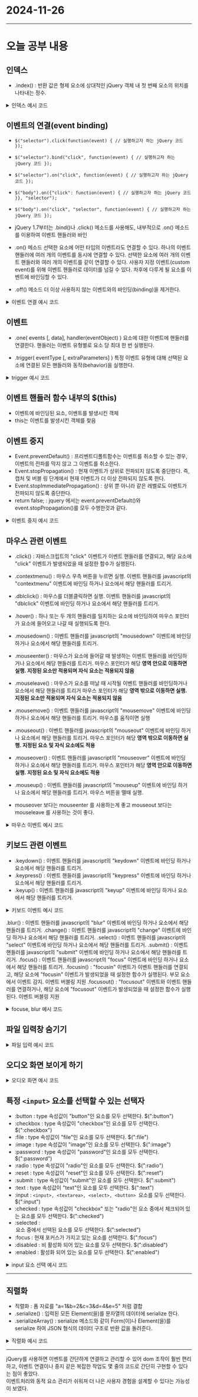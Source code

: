 # 2024-11-26
---

# 오늘 공부 내용

## 인덱스
- .index() : 반환 값은 형제 요소에 상대적인 jQuery 객체 내 첫 번째 요소의 위치를 나타내는 정수.
<details>
  <summary>인덱스 예시 코드 </summary>

 ``` javascript
$(function () {
    $('.box ul > li').click(function () {
        let idx = $(this).index();
        alert($(this).text() + '인덱스 : ' + idx);
    });

    $('.btn').click(function () {
        let item = $('#s1 > .item');

        let idx = $('#s1 > li').index(item);
        alert(idx);
    });
})
 ``` 

</details>

## 이벤트의 연결(event binding)

- `$("selector").click(function(event) { // 실행하고자 하는 jQuery 코드 });`
- `$("selector").bind("click", function(event) { // 실행하고자 하는 jQuery 코드 });`
- `$("selector").on("click", function(event) { // 실행하고자 하는 jQuery 코드 });`
- `$("body").on({"click": function(event) { // 실행하고자 하는 jQuery 코드 }}, "selector");`
- `$("body").on("click", "selector", function(event) { // 실행하고자 하는 jQuery 코드 });`


- jQuery 1.7부터는 .bind()나 .click() 메소드를 사용해도, 내부적으로 .on() 메소드를 이용하여 이벤트 핸들러와 바인

- .on() 메소드
선택한 요소에 어떤 타입의 이벤트라도 연결할 수 있다.
하나의 이벤트 핸들러에 여러 개의 이벤트를 동시에 연결할 수 있다.
선택한 요소에 여러 개의 이벤트 핸들러와 여러 개의 이벤트를 같이 연결할 수 있다.
사용자 지정 이벤트(custom event)를 위해 이벤트 핸들러로 데이터를 넘길 수 있다.
차후에 다루게 될 요소를 이벤트에 바인딩할 수 있다.

- .off() 메소드
더 이상 사용하지 않는 이벤트와의 바인딩(binding)을 제거한다.

<details>
  <summary>이벤트 연결 예시 코드</summary>

 ``` javascript
$(function () {
    $('.btn1').click(function () {
        alert('클릭 이벤트...');
    });

    $('.btn2').on('click', function () {
        alert('클릭 이벤트 2 ...');
    });

    $('.btn4').on('click', function () {
        $('.btn3').on('click', function () {
            alert('클릭 이벤트 3 ...');
        });

        $('.btn3').text('클릭 가능...');
    });

    $('.btn5').on('click', function () {
        $('.btn3').off('click');

        $('.btn3').text('클릭 불가...');
    });
});
 ``` 

</details>


## 이벤트

- .one( events [, data], handler(eventObject) )
요소에 대한 이벤트에 핸들러를 연결한다. 핸들러는 이벤트 유형별로 요소 당 최대 한 번 실행된다.

- .trigger( eventType [, extraParameters] )
특정 이벤트 유형에 대해 선택된 요소에 연결된 모든 핸들러와 동작(behavior)을 실행한다.

<details>
  <summary>trigger 예시 코드</summary>

 ``` javascript
$(function () {
    let n = 0;
    $('.btn1').click(function () {
        let s = '<p> 추가 - ' + (++n) + '</p>';
        $('.box').append(s);
    });

    // click 이벤트를 발생
    $('.btn1').trigger('click');

    $('.btn2').one('click', function () {
        alert('한번만 눌러...');
    });
})
 ``` 

</details>


## 이벤트 핸들러 함수 내부의 $(this)
- 이벤트에 바인딩된 요소, 이벤트를 발생시킨 객체
- this는 이벤트를 발생시킨 객체를 찾음

## 이벤트 중지
- Event.preventDefault() : 프리벤트디폴트함수는 이벤트를 취소할 수 있는 경우, 이벤트의 전파를 막지 않고 그 이벤트를 취소한다.
- Event.stopPropagation() : 현재 이벤트가 상위로 전파되지 않도록 중단한다. 즉, 캡처 및 버블 링 단계에서 현재 이벤트가 더 이상 전파되지 않도록 한다.
- Event.stopImmediatePropagation() : 상위 뿐 아니라 같은 레벨로도 이벤트가 전파되지 않도록 중단한다.
- return false; : jquery 에서는 event.preventDefault()와 event.stopPropagation()를 모두 수행한것과 같다.

<details>
  <summary>이벤트 중지 예시 코드</summary>

 ``` javascript
$(function () {
    $('#linkList1 a').on('click', function (ev) {
        ev.preventDefault();
        alert('이 링크는 동작하지 않습니다.')
    });

    $('.btn1').click(function () {
        // 링크가 적용됨
        $('#linkList1').append('<li><a href="//www.naver.com">네이버</a></li>');
    });

    $('#linkList2').on('click', 'a', function (ev) {
        ev.preventDefault();
        alert('이 링크는 동작하지 않습니다.');
    });

    $('.btn2').click(function () {
        $('#linkList2').append('<li><a href="//www.naver.com">네이버</a></li>');
    });

    $('#linkList3').on('click', 'a', function (ev) {
        alert('이 링크는 동작하지 않습니다.');
        return false;
    });
})
 ``` 
</details>

## 마우스 관련 이벤트
- .click() : 자바스크립트의 "click" 이벤트가 이벤트 핸들러를 연결되고, 해당 요소에 "click" 이벤트가 발생되었을 때 설정한 함수가 실행된다.
- .contextmenu() : 마우스 우측 버튼을 누르면 실행. 이벤트 핸들러를 javascript의 "contextmenu" 이벤트에 바인딩 하거나 요소에서 해당 핸들러를 트리거.
- .dblclick() : 마우스를 더블클릭하면 실행. 이벤트 핸들러를 javascript의 "dblclick" 이벤트에 바인딩 하거나 요소에서 해당 핸들러를 트리거.
- .hover() : 하나 또는 두 개의 핸들러를 일치하는 요소에 바인딩하여 마우스 포인터가 요소에 들어오고 나갈 때 실행되도록 한다.
- .mousedown() : 이벤트 핸들러를 javascript의 "mousedown" 이벤트에 바인딩 하거나 요소에서 해당 핸들러를 트리거.
- .mouseenter() : 마우스가 요소에 들어갈 때 발생하는 이벤트 핸들러를 바인딩하거나 요소에서 해당 핸들러를 트리거.
마우스 포인터가 해당 **영역 안으로 이동하면 실행. 지정된 요소만 적용되며 자식 요소는 적용되지 않음**
- .mouseleave() : 마우스가 요소를 떠날 때 시작될 이벤트 핸들러를 바인딩하거나 요소에서 해당 핸들러를 트리거
마우스 포인터가 해당 **영역 밖으로 이동하면 실행. 지정된 요소만 적용되며 자식 요소는 적용되지 않음**
- .mousemove() : 이벤트 핸들러를 javascript의 "mousemove" 이벤트에 바인딩 하거나 요소에서 해당 핸들러를 트리거.
마우스를 움직이면 실행
- .mouseout() : 이벤트 핸들러를 javascript의 "mouseout" 이벤트에 바인딩 하거나 요소에서 해당 핸들러를 트리거.
마우스 포인터가 해당 **영역 밖으로 이동하면 실행. 지정된 요소 및 자식 요소에도 적용**
- .mouseover() : 이벤트 핸들러를 javascript의 "mouseover" 이벤트에 바인딩 하거나 요소에서 해당 핸들러를 트리거.
마우스 포인터가 해당 **영역 안으로 이동하면 실행. 지정된 요소 및 자식 요소에도 적용**
- .mouseup() : 이벤트 핸들러를 javascript의 "mouseup" 이벤트에 바인딩 하거나 요소에서 해당 핸들러를 트리거.
마우스 버튼을 뗄때 실행. 

- mouseover 보다는 mouseenter 를 사용하는게 좋고 mouseout 보다는 mouseleave 를 사용하는 것이 좋다.

<details>
  <summary>마우스 이벤트 예시 코드</summary>

 ``` javascript
$(function () {
    $('div.item').dblclick(function () {
        alert('더블 클릭');
    });

    $('div.item').contextmenu(function () {
        alert('마우스 우측 클릭');
    });

    $('#wrap1').mouseover(function () {
        $('#wrap1 p').css('background', '#ff0');
    });

    $('#wrap1').mouseout(function () {
        $('#wrap1 p').css('border', '3px solid red');
    });

    $('#wrap2').mouseenter(function () {
        $('#wrap2 p').css('background', '#ff0');
    });

    $('#wrap2').mouseleave(function () {
        $('#wrap2 p').css('border', '3px solid red');
    });
});
 ``` 

</details>


## 키보드 관련 이벤트
- .keydown() : 이벤트 핸들러를 javascript의 "keydown" 이벤트에 바인딩 하거나 요소에서 해당 핸들러를 트리거.
- .keypress() : 이벤트 핸들러를 javascript의 "keypress" 이벤트에 바인딩 하거나 요소에서 해당 핸들러를 트리거.
- .keyup() : 이벤트 핸들러를 javascript의 "keyup" 이벤트에 바인딩 하거나 요소에서 해당 핸들러를 트리거.

<details>
  <summary>키보드 이벤트 예시 코드</summary>

 ``` javascript
 // 엔터키를 쳤을 때 다음 요소로 이동
 $(function () {
		$('input').not($(':button')).keydown(function (evt) {
			if(evt.key === "Enter") {
				const fields = $(this).parents('form, body').find('button, input, textarea, select');
				let index = fields.index(this);
				if(index > -1 && (index + 1) < fields.length) {
					fields.eq(index + 1).focus();
				}
				return false;
			}
		});
		
// maxlenght 길이의 값이 찾을때 다음 요소로 focus
	$('form .inputs').keyup(function (evt) {

		let charLimit = $(this).attr('maxlength');
		if(! charLimit) return false;

		if($(this).val().length >= charLimit) {
			$(this).closest('tr').next().find('.inputs').focus();
			return false;
		}
	});
});
 ``` 
</details>

.blur() : 이벤트 핸들러를 javascript의 "blur" 이벤트에 바인딩 하거나 요소에서 해당 핸들러를 트리거.
.change() : 이벤트 핸들러를 javascript의 "change" 이벤트에 바인딩 하거나 요소에서 해당 핸들러를 트리거.
.select() : 이벤트 핸들러를 javascript의 "select" 이벤트에 바인딩 하거나 요소에서 해당 핸들러를 트리거.
.submit() : 이벤트 핸들러를 javascript의 "submit" 이벤트에 바인딩 하거나 요소에서 해당 핸들러를 트리거.
.focus() : 이벤트 핸들러를 javascript의 "focus" 이벤트에 바인딩 하거나 요소에서 해당 핸들러를 트리거.
.focusin() : "focusin" 이벤트가 이벤트 핸들러를 연결되고, 해당 요소에 "focusin" 이벤트가 발생되었을 때 설정한 함수가 실행된다.
부모 요소에서 이벤트 감지. 이벤트 버블링 지원
.focusout() : "focusout" 이벤트와 이벤트 핸들러를 연결하거나, 해당 요소에 "focusout" 이벤트가 발생되었을 때 설정한 함수가 실행된다.
이벤트 버블링 지원

<details>
<summary>focuse, blur 예시 코드</summary>

```javascript
$(function () {
      $('form input + span').hide();

      $('form input[type=text]').css('border', '2px solid red');

      $('form input').not($(':button')).focus(function () {
          $(this).css('border', '1px solid #f28011');
          $(this).next('span').show();
      });

      $('form input').not($(':button')).blur(function () {
          $(this).css('border', '1px solid #f28011');
          $(this).next('span').hide();
      });

    // input 에서 엔터를 해도 submit 이벤트가 발생하므로 이렇게 이벤트 등록하면 안된다. 
    $('form[name=scoreForm]').submit(function () {
          alert('등록 버튼...');

          return false; // submit 이벤트 중지
      })
  });
```
</details>



## 파일 입력창 숨기기 
<details>
  <summary>파일 입력 예시 코드 </summary>

```javascript
$('.btnOk').click(function () {
    $('input[name=selectFile]').trigger('click');
});

<div style="margin: 20px;">
	<button type="button" class="btn btnOk">파일</button>
	<input type="file"  name="selectFile" style="display: none;">
</div>
```
</details>


## 오디오 화면 보이게 하기
<details>
<summary>오디오 화면 예시 코드</summary>

```javascript
$(function () {
    $('.form .img-viewer').click( function () {
        $('form[name=photoForm] input[name=selectFile]').trigger('click');
    });

    $('form[name=photoForm] input[name=selectFile]').change(function () {
        let img;

        let file = this.files[0];
        if(! file) {
            $('.form .img-viewer').empty();
            img = 'add_photo.png';
            $('.form .img-viewer').css('background-image', 'url('+img+')');
            return false;
        }

        if(! file.type.match('image.*')) {
            this.focus();
            return false;
        }

        let reader = new FileReader();
        reader.onload = function (e) {
            $('.form .img-viewer').empty();
            $('.form .img-viewer').css('background-image', 'url(' + e.target.result +')');
        };

        reader.readAsDataURL(file);
    })
});
```
</details>


## 특정 `<input>` 요소를 선택할 수 있는 선택자
- :button : type 속성값이 "button"인 요소를 모두 선택한다. $(":button")
- :checkbox : type 속성값이 "checkbox"인 요소를 모두 선택한다. $(":checkbox")
- :file : type 속성값이 "file"인 요소를 모두 선택한다. $(":file")
- :image : type 속성값이 "image"인 요소를 모두 선택한다. $(":image")
- :password : type 속성값이 "password"인 요소를 모두 선택한다. $(":password")
- :radio : type 속성값이 "radio"인 요소를 모두 선택한다. $(":radio")
- :reset : type 속성값이 "reset"인 요소를 모두 선택한다. $(":reset")
- :submit : type 속성값이 "submit"인 요소를 모두 선택한다. $(":submit")
- :text : type 속성값이 "text"인 요소를 모두 선택한다. $(":text")
- :input : `<input>, <textarea>, <select>, <button> `요소를 모두 선택한다. $(":input")
- :checked : type 속성값이 "checkbox" 또는 "radio"인 요소 중에서 체크되어 있는 요소를 모두 선택한다. $(":checked")
- :selected : <option>요소 중에서 선택된 요소를 모두 선택한다. $(":selected")
- :focus : 현재 포커스가 가지고 있는 요소를 선택한다. $(":focus")
- :disabled : 비 활성화 되어 있는 요소를 모두 선택한다. $(":disabled")
- :enabled : 활성화 되어 있는 요소를 모두 선택한다. $(":enabled")

<details>
  <summary>input 요소 선택 예시 코드 </summary>

 ``` javascript
$(function () {
    // <input>만
    // $('form input').css('border', '1px solid red');
    
    // <input>, <textarea>, <select>, <button> 요소를 모두 선택하다
    $('form :input').css('border', '1px solid blue');
    
    // 약관 동의
    // $('form input[name=agree]').prop('checked', true);
    $('.btnSend').prop('disabled', true);
    
    
    $('form input[name=agree]').click(function () {
    $('.btnSend').prop('disabled', ! $(this).is(':checked'));
    });
    
    $('.btnSend').click(function () {
    let hak = $('form input[name=hak]').val();
    let name = $('form input[name=name]').val();
    
    let gender = $(':radio[name=gender]:checked').val(); // 선택된 값
    
    let receiveMail = 'no';
    if($('form input[name=receiveMail]').is(':checked')) { // 하나라서 이렇게 돌릴 수 있음
        receiveMail = $('form input[name=receiveMail]').val();
    }
    
    
    let hobbys = $('form input[name=hobby]:checked');
    let hh = [];
    
    $(hobbys).each(function () {
        hh.push($(this).val());
    });
    
    let h = hh.join();
    
    let result;
    result = '<p> 학번 : ' + hak + '</p>';
    result += '<p> 이름 : ' + name + '</p>';
    result += '<p> 성별 : ' + gender + '</p>';
    result += '<p> 메일수신여부 : ' + receiveMail + '</p>';
    result += '<p> 취미 : ' + h + '</p>';
    
    $('.result-box').html(result);
    })
});


// 선택된 항목 가져오기
$(function () {
  $('#chkAll').click(function () {
      $('form input[name=nums]').prop('checked', $(this).is(':checked'));
  });

  $('form input[name=nums]').click(function () {
      $('#chkAll').prop('checked', $('form input[name=nums]').length === $('form input[name=nums]:checked'));
  });
});

// SELECT 요소
 $(function () {
      $('#selectEmail option:eq(1)').prop('selected', true);

      $('#selectEmail').change(function () {
          if (!$(this).val()) {
              return false;
          }
          alert($(this).val());
      });

      $('.btnAdd').click(function () {
          let s = $('#inputs').val().trim();
          if (!s) return false;

          $('#subject').append('<option value="' + s + '">' + s + '</option>');

          $('#inputs').val(''); // 값 지우기
          $('#inputs').focus();
      });

      $('.btnSelect').click(function () {
          let s;
          s = $('#subject').val(); // 선택된 것은 val()로 가지고 올 수 있다.

          alert(s);
      });

      $('.btnSelectDelete').click(function () {
          let idx = $('#subject option').index($('#subject option:selected')); // 선택한 항목 인덱스
                        // 옵션에서 선택된 놈
                        if(idx === -1) {
                            return false;
                        }

                        $('#subject option:selected').remove();
      });

                $('.btnAllDelete').click(function () {
                    $('#subject option').remove();
                });
});
 ``` 
     
</details>

---

## 직렬화
- 직렬화 : 폼 자료를  "a=1&b=2&c=3&d=4&e=5" 처럼 결합
- .serialize() : 입력된 모든 Element(을)를 문자열의 데이터에 serialize 한다.
- .serializeArray() : serialize 메소드와 같이 Form(이)나 Element(을)를 serialize 하여 JSON 형식의 데이터 구조로 반환 값을 돌려준다.


<details>
  <summary>직렬화 예시 코드</summary>

 ``` javascript
 $(function(){
	$(".btnSend1").click(function(){
		/*
		let hak = $("form input[name=hak]").val();
		let name = $("form input[name=name]").val();
		name = encodeURIComponent(name);
		let birth = $("form input[name=birth]").val();
		let kor = $("form input[name=kor]").val();
		let eng = $("form input[name=eng]").val();
		let mat = $("form input[name=mat]").val();
		let query = "hak="+hak+"&name="+name+"&birth="+birth+
				"&kor="+kor+"&eng="+eng+"&mat="+mat;
		*/

		// 폼 데이터를 시어리얼라이즈
		let query = $('form[name=scoreForm]').serialize();
        alert(query);
	});

	$(".btnSend2").click(function(){
		let obj = $('form[name=scoreForm]').serializeArray();
		// console.log(obj);
		let query = JSON.stringify(obj);
        alert(query);
	});
	
    $("form[name=scoreForm]").submit(function() {
    	let query = $(this).serialize();
        alert(query);
        
        return false; // false를 반환하면 서버로 전송되지 않음
   });
});
 ``` 

</details>

--- 
jQuery를 사용하면 이벤트를 간단하게 연결하고 관리할 수 있어 dom 조작이 훨씬 편리하고,
이벤트 연결이나 중지 같은 복잡한 작업도 몇 줄의 코드로 간단히 구현할 수 있다는 점이 좋았다.<br>
이벤트처리와 동적 요소 관리가 쉬워져 더 나은 사용자 경험을 설계할 수 있다는 가능성이 보였다.



